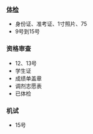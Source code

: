 ### [体检](http://zdyy.zju.edu.cn/redir.php?catalog_id=26&object_id=53177)
- 身份证、准考证、1寸照片、75
- 9号到15号

### 资格审查 
- 12、13号
- 学生证
- 成绩单盖章
- 调剂志愿表
- 已体检

### 机试
- 15号
